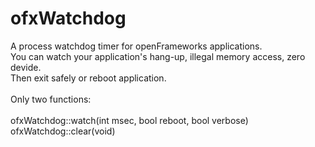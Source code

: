 ofxWatchdog
===========

A process watchdog timer for openFrameworks applications.<br/>
You can watch your application's hang-up, illegal memory access, zero devide.<br/>
Then exit safely or reboot application.<br/>
<br/>
Only two functions:<br/>
<br/>
  ofxWatchdog::watch(int msec, bool reboot, bool verbose)<br/>
  ofxWatchdog::clear(void)<br/>
